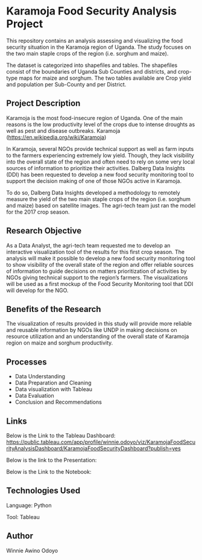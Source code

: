 # Karamoja Food Security Analysis Project

This repository contains an analysis assessing and visualizing the food security situation in the Karamoja region of Uganda. The study focuses on the two main staple crops of the region (i.e. sorghum and maize).

The dataset is categorized into shapefiles and tables. The shapefiles consist of the boundaries of Uganda Sub Counties and districts, and crop-type maps for maize and sorghum.
The two tables available are Crop yield and population per Sub-County and per District.


## Project Description

Karamoja is the most food-insecure region of Uganda. One of the main reasons is the low productivity level of the crops due to intense droughts as well as pest and disease outbreaks. Karamoja (https://en.wikipedia.org/wiki/Karamoja)

In Karamoja, several NGOs provide technical support as well as farm inputs to the farmers experiencing extremely low yield. Though, they lack visibility into the overall state of the region and often need to rely on some very local sources of information to prioritize their activities.
Dalberg Data Insights (DDI) has been requested to develop a new food security monitoring tool to support the decision making of one of those NGOs active in Karamoja.

To do so, Dalberg Data Insights developed a methodology to remotely measure the yield of the two main staple crops of the region (i.e. sorghum and maize) based on satellite images. The agri-tech team just ran the model for the 2017 crop season.

## Research Objective

As a Data Analyst, the agri-tech team requested me to develop an interactive visualization tool of the results for this first crop season. The analysis will make it possible to develop a new food security monitoring tool to show visibility of the overall state of the region and offer reliable sources of information to guide decisions on matters prioritization of activities by NGOs giving technical support to the region’s farmers. The visualizations  will  be used as a first mockup of the Food Security Monitoring tool that DDI will develop for the NGO.

## Benefits of the Research
The visualization of results provided in this study will provide more reliable and reusable information by NGOs like UNDP in making decisions on resource utilization and an understanding of the overall state of Karamoja region on maize and sorghum productivity.

## Processes
- Data Understanding
- Data Preparation and Cleaning
- Data visualization with Tableau
- Data Evaluation
- Conclusion and Recommendations

## Links
Below is the Link to the Tableau Dashboard:
https://public.tableau.com/app/profile/winnie.odoyo/viz/KaramojaFoodSecurityAnalysisDashboard/KaramojaFoodSecurityDashboard?publish=yes

Below is the link to the Presentation:

Below is the Link to the Notebook:


## Technologies Used
 Language: Python   
 
 Tool: Tableau

## Author
 Winnie Awino Odoyo




